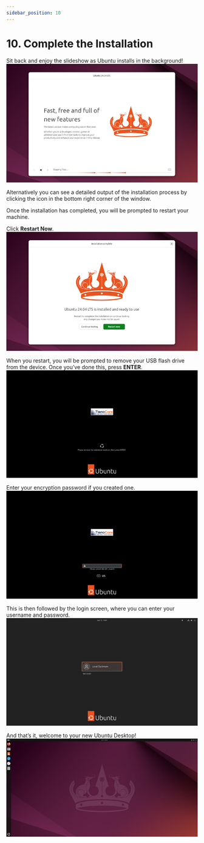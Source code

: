 ```yaml
---
sidebar_position: 10
---
```


# 10. Complete the Installation

Sit back and enjoy the slideshow as Ubuntu installs in the background!
![alt text](image-15.png)

Alternatively you can see a detailed output of the installation process by clicking the icon in the bottom right corner of the window.

Once the installation has completed, you will be prompted to restart your machine.

Click **Restart Now**.
![alt text](image-16.png)

When you restart, you will be prompted to remove your USB flash drive from the device. Once you’ve done this, press **ENTER**.
![alt text](image-17.png)

Enter your encryption password if you created one.
![alt text](image-18.png)

This is then followed by the login screen, where you can enter your username and password.
![alt text](image-19.png)

And that’s it, welcome to your new Ubuntu Desktop!
![alt text](image-20.png)